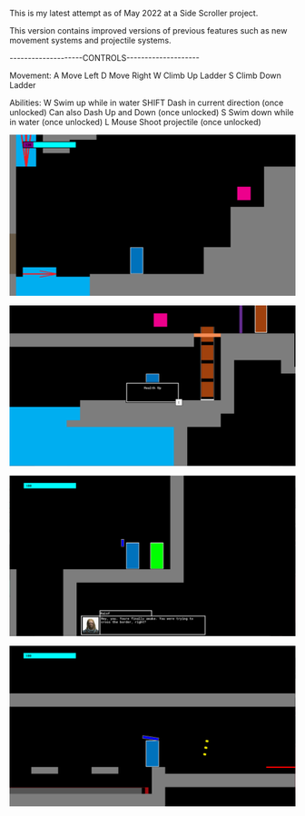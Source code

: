 

This is my latest attempt as of May 2022 at a Side Scroller project.

This version contains improved versions of previous features such as new movement systems and projectile systems.


--------------------CONTROLS--------------------

Movement:
A	Move Left
D	Move Right
W	Climb Up Ladder
S	Climb Down Ladder


Abilities:
W 	Swim up while in water
SHIFT	Dash in current direction (once unlocked)
	Can also Dash Up and Down (once unlocked)
S 	Swim down while in water  (once unlocked)
L Mouse Shoot projectile  (once unlocked)


![Image1](https://github.com/etnishi/Portfolio/blob/main/Side%20Scroller%20Prototype%202022/2022-05-15%2017_16_01-Created%20with%20GameMaker%20Studio%202.png?raw=true)

![Image2](https://github.com/etnishi/Portfolio/blob/main/Side%20Scroller%20Prototype%202022/2022-05-15%2017_16_22-Created%20with%20GameMaker%20Studio%202.png?raw=true)

![Image3](https://github.com/etnishi/Portfolio/blob/main/Side%20Scroller%20Prototype%202022/2022-05-15%2017_17_38-Created%20with%20GameMaker%20Studio%202.png?raw=true)

![Image4](https://github.com/etnishi/Portfolio/blob/main/Side%20Scroller%20Prototype%202022/2022-05-15%2017_18_13-Created%20with%20GameMaker%20Studio%202.png?raw=true)

